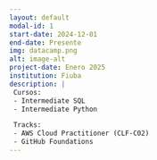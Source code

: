 ```yaml
---
layout: default
modal-id: 1
start-date: 2024-12-01
end-date: Presente
img: datacamp.png
alt: image-alt
project-date: Enero 2025
institution: Fiuba
description: |
 Cursos:
 - Intermediate SQL
 - Intermediate Python

 Tracks:
 - AWS Cloud Practitioner (CLF-C02)
 - GitHub Foundations
---
```

